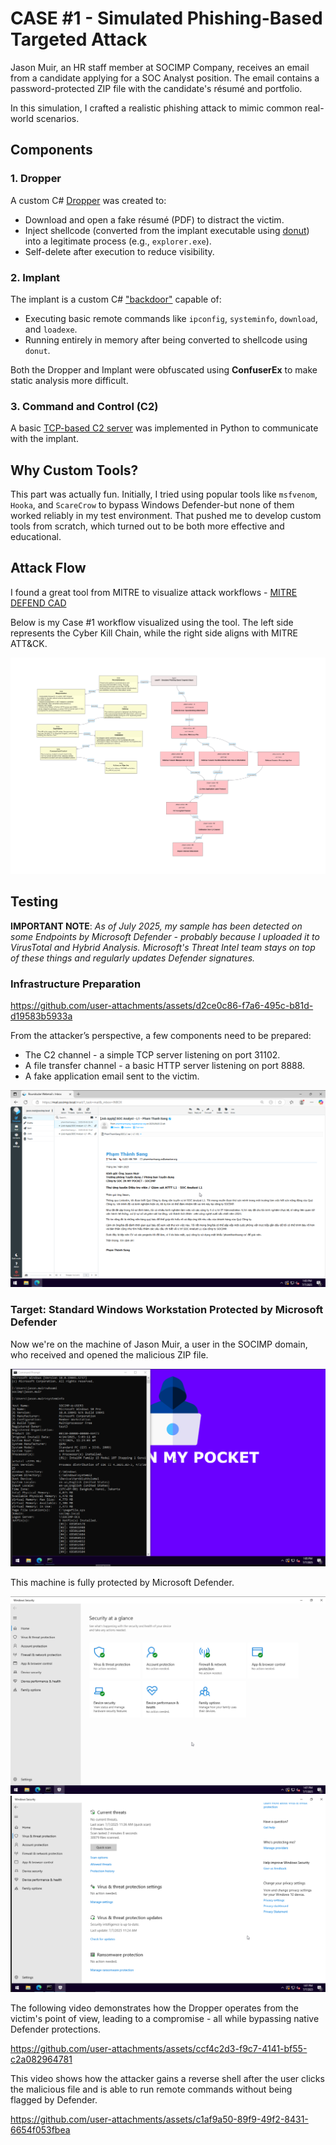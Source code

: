 # CASE #1 - Simulated Phishing-Based Targeted Attack

Jason Muir, an HR staff member at SOCIMP Company, receives an email from a candidate applying for a SOC Analyst position. The email contains a password-protected ZIP file with the candidate's résumé and portfolio.

In this simulation, I crafted a realistic phishing attack to mimic common real-world scenarios.

## Components

### 1. **Dropper**
A custom C# [Dropper](/adversaries-emulation/case#1-fakecv-phishing-attack/cvdropper.cs) was created to:
- Download and open a fake résumé (PDF) to distract the victim.
- Inject shellcode (converted from the implant executable using [donut](https://github.com/TheWover/donut)) into a legitimate process (e.g., `explorer.exe`).
- Self-delete after execution to reduce visibility.

### 2. **Implant**
The implant is a custom C# ["backdoor"](/adversaries-emulation/case#1-fakecv-phishing-attack/implant.cs) capable of:
- Executing basic remote commands like `ipconfig`, `systeminfo`, `download`, and `loadexe`.
- Running entirely in memory after being converted to shellcode using `donut`.

Both the Dropper and Implant were obfuscated using **ConfuserEx** to make static analysis more difficult.

### 3. **Command and Control (C2)**
A basic [TCP-based C2 server](/adversaries-emulation/case#1-fakecv-phishing-attack/tcp_c2_server.py) was implemented in Python to communicate with the implant.

## Why Custom Tools?

This part was actually fun. Initially, I tried using popular tools like `msfvenom`, `Hooka`, and `ScareCrow` to bypass Windows Defender-but none of them worked reliably in my test environment. That pushed me to develop custom tools from scratch, which turned out to be both more effective and educational.

## Attack Flow

I found a great tool from MITRE to visualize attack workflows - [MITRE DEFEND CAD](https://d3fend.mitre.org/cad/)

Below is my Case #1 workflow visualized using the tool. The left side represents the Cyber Kill Chain, while the right side aligns with MITRE ATT&CK.

![case1](/images/case1/case1-mitrecad.png)

## Testing

**IMPORTANT NOTE**: *As of July 2025, my sample has been detected on some Endpoints by Microsoft Defender - probably because I uploaded it to VirusTotal and Hybrid Analysis. Microsoft's Threat Intel team stays on top of these things and regularly updates Defender signatures.*

### Infrastructure Preparation

https://github.com/user-attachments/assets/d2ce0c86-f7a6-495c-b81d-d19583b5933a

From the attacker’s perspective, a few components need to be prepared:
- The C2 channel - a simple TCP server listening on port 31102.
- A file transfer channel - a basic HTTP server listening on port 8888.
- A fake application email sent to the victim.

![pic1](/images/case1/pic1.png)

### Target: Standard Windows Workstation Protected by Microsoft Defender

Now we're on the machine of Jason Muir, a user in the SOCIMP domain, who received and opened the malicious ZIP file.

![pic2](/images/case1/pic2.png)

This machine is fully protected by Microsoft Defender.

![pic3](/images/case1/pic3.png)
![pic4](/images/case1/pic4.png)

The following video demonstrates how the Dropper operates from the victim's point of view, leading to a compromise - all while bypassing native Defender protections.

https://github.com/user-attachments/assets/ccf4c2d3-f9c7-4141-bf55-c2a082964781

This video shows how the attacker gains a reverse shell after the user clicks the malicious file and is able to run remote commands without being flagged by Defender.

https://github.com/user-attachments/assets/c1af9a50-89f9-49f2-8431-6654f053fbea



